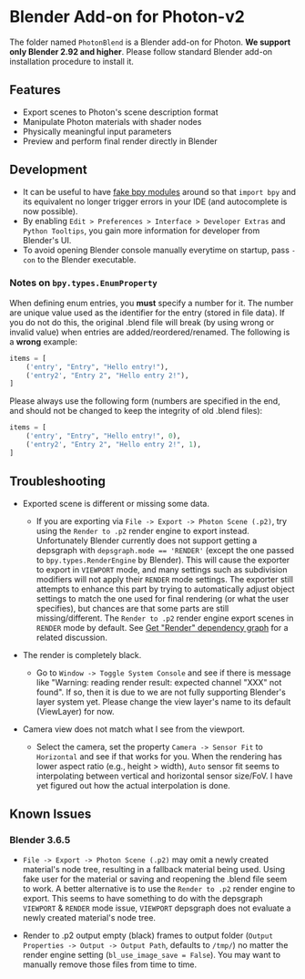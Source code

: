 # Blender Add-on for Photon-v2

[//TODO]: # (add a tutorial on how to install)

The folder named `PhotonBlend` is a Blender add-on for Photon. **We support only Blender 2.92 and higher**. Please follow standard Blender add-on installation procedure to install it.

[//TODO]: # (simple tutorials on how to use the addon)

## Features

* Export scenes to Photon's scene description format
* Manipulate Photon materials with shader nodes
* Physically meaningful input parameters
* Preview and perform final render directly in Blender

## Development

* It can be useful to have [fake bpy modules](https://github.com/nutti/fake-bpy-module) around so that `import bpy` and its equivalent no longer trigger errors in your IDE (and autocomplete is now possible).
* By enabling `Edit > Preferences > Interface > Developer Extras` and `Python Tooltips`, you gain more information for developer from Blender's UI.
* To avoid opening Blender console manually everytime on startup, pass `-con` to the Blender executable.

### Notes on `bpy.types.EnumProperty`

When defining enum entries, you **must** specify a number for it. The number are unique value used as the identifier for the entry (stored in file data). If you do not do this, the original .blend file will break (by using wrong or invalid value) when entries are added/reordered/renamed. The following is a **wrong** example:

```python
items = [
    ('entry', "Entry", "Hello entry!"),
    ('entry2', "Entry 2", "Hello entry 2!"),
]
```

Please always use the following form (numbers are specified in the end, and should not be changed to keep the integrity of old .blend files):

```python
items = [
    ('entry', "Entry", "Hello entry!", 0),
    ('entry2', "Entry 2", "Hello entry 2!", 1),
]
```

## Troubleshooting

* Exported scene is different or missing some data.
  - If you are exporting via `File -> Export -> Photon Scene (.p2)`, try using the `Render to .p2` render engine to export instead. Unfortunately Blender currently does not support getting a depsgraph with `depsgraph.mode == 'RENDER'` (except the one passed to `bpy.types.RenderEngine` by Blender). This will cause the exporter to export in `VIEWPORT` mode, and many settings such as subdivision modifiers will not apply their `RENDER` mode settings. The exporter still attempts to enhance this part by trying to automatically adjust object settings to match the one used for final rendering (or what the user specifies), but chances are that some parts are still missing/different. The `Render to .p2` render engine export scenes in `RENDER` mode by default. See [Get "Render" dependency graph](https://devtalk.blender.org/t/get-render-dependency-graph/12164) for a related discussion.

* The render is completely black.
  - Go to `Window -> Toggle System Console` and see if there is message like "Warning: reading render result: expected channel "XXX" not found". If so, then it is due to we are not fully supporting Blender's layer system yet. Please change the view layer's name to its default (ViewLayer) for now.

* Camera view does not match what I see from the viewport.
  - Select the camera, set the property `Camera -> Sensor Fit` to `Horizontal` and see if that works for you. When the rendering has lower aspect ratio (e.g., height > width), `Auto` sensor fit seems to interpolating between vertical and horizontal sensor size/FoV. I have yet figured out how the actual interpolation is done.

## Known Issues

### Blender 3.6.5

* `File -> Export -> Photon Scene (.p2)` may omit a newly created material's node tree, resulting in a fallback material being used. Using fake user for the material or saving and reopening the .blend file seem to work. A better alternative is to use the `Render to .p2` render engine to export. This seems to have something to do with the depsgraph `VIEWPORT` & `RENDER` mode issue, `VIEWPORT` depsgraph does not evaluate a newly created material's node tree.

* Render to .p2 output empty (black) frames to output folder (`Output Properties -> Output -> Output Path`, defaults to `/tmp/`) no matter the render engine setting (`bl_use_image_save = False`). You may want to manually remove those files from time to time.
